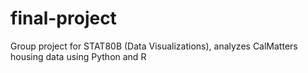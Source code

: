 # final-project
Group project for STAT80B (Data Visualizations), analyzes CalMatters housing data using Python and R
